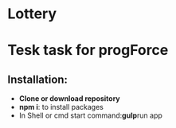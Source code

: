 # Lottery
<h1>Tesk task for progForce</h1>

<h2>Installation:</h2>

<ul>
	<li><strong>Clone or download repository</strong></li>
	<li><strong>npm i</strong>: to install packages</li>
	<li>In Shell or cmd start command:<strong>gulp</strong>run app</li>

</ul>


